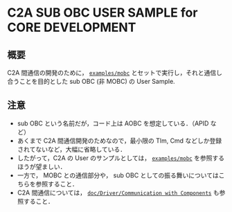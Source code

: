 # C2A SUB OBC USER SAMPLE for CORE DEVELOPMENT

## 概要
C2A 間通信の開発のために， [`examples/mobc`](/examples/mobc) とセットで実行し，それと通信し合うことを目的とした sub OBC (非 MOBC) の User Sample.

## 注意
- sub OBC という名前だが，コード上は AOBC を想定している．（APID など）
- あくまで C2A 間通信開発のためなので，最小限の Tlm, Cmd などしか登録されてないなど，大幅に省略している．
- したがって，C2A の User のサンプルとしては， [`examples/mobc`](/examples/mobc) を参照するほうが望ましい．
- 一方で， MOBC との通信部分や， sub OBC としての振る舞いについてはこちらを参照すること．
- C2A 間通信については， [`doc/Driver/Communication with Components`](/doc/driver/communication_with_components.md) も参照すること．
